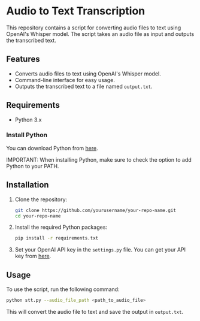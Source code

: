# Audio to Text Transcription

This repository contains a script for converting audio files to text using OpenAI's Whisper model. The script takes an audio file as input and outputs the transcribed text.

## Features

- Converts audio files to text using OpenAI's Whisper model.
- Command-line interface for easy usage.
- Outputs the transcribed text to a file named `output.txt`.

## Requirements

- Python 3.x

### Install Python

You can download Python from [here](https://www.python.org/downloads/).

IMPORTANT: When installing Python, make sure to check the option to add Python to your PATH.

## Installation

1. Clone the repository:

   ```bash
   git clone https://github.com/yourusername/your-repo-name.git
   cd your-repo-name
   ```

2. Install the required Python packages:

   ```bash
   pip install -r requirements.txt
   ```
3. Set your OpenAI API key in the `settings.py` file. You can get your API key from [here](https://platform.openai.com/api-keys).

## Usage

To use the script, run the following command:

```bash
python stt.py --audio_file_path <path_to_audio_file>
```

This will convert the audio file to text and save the output in `output.txt`.

